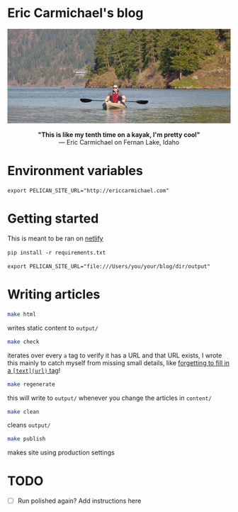 Eric Carmichael's blog
======================

![Picture of Eric Carmichael](content/images/kayak.jpg)

<p style="text-align: center;"><b>"This is like my tenth time on a kayak, I'm pretty cool"</b> <br> &mdash; Eric Carmichael on Fernan Lake, Idaho</p>

Environment variables
=====================

```
export PELICAN_SITE_URL="http://ericcarmichael.com"
```

Getting started
===============

This is meant to be ran on [netlify](netlify.com)

`pip install -r requirements.txt`

`export PELICAN_SITE_URL="file:///Users/you/your/blog/dir/output"`

Writing articles
================


```bash
make html
```

writes static content to `output/`


```bash
make check
```

iterates over every `a` tag to 
verify it has a URL and that URL exists, I wrote this mainly to catch myself
from missing small details, like 
[forgetting to fill in a `[text](url)` tag](http://www.ericcarmichael.com/writing-my-first-python-package.html)!

```bash
make regenerate
```
this will write to `output/` whenever you change the articles in `content/`

```bash
make clean
```
cleans `output/`

```bash
make publish
```

makes site using production settings


# TODO

- [ ] Run polished again? Add instructions here
